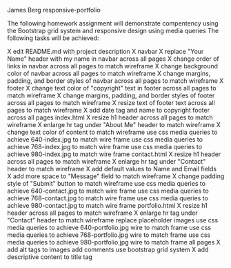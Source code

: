 James Berg
responsive-portfolio

The following homework assignment will demonstrate compentency using the Bootstrap grid system and responsive design using media queries
The following tasks will be achieved:

X edit README.md with project description
X navbar
   X replace "Your Name" header with my name in navbar across all pages
   X change order of links in navbar across all pages to match wireframe
   X change background color of navbar across all pages to match wireframe
   X change margins, padding, and border styles of navbar across all pages to match wireframe
X footer
   X change text color of "copyright" text in footer across all pages to match wireframe
   X change margins, padding, and border styles of footer across all pages to match wireframe
   X resize text of footer text across all pages to match wireframe
   X add date tag and name to copyright footer across all pages
index.html
   X resize h1 header across all pages to match wireframe
   X enlarge hr tag under "About Me" header to match wireframe
   X change text color of content to match wireframe
   use css media queries to achieve 640-index.jpg to match wire frame
   use css media queries to achieve 768-index.jpg to match wire frame
   use css media queries to achieve 980-index.jpg to match wire frame
contact.html
   X resize h1 header across all pages to match wireframe
   X enlarge hr tag under "Contact" header to match wireframe
   X add default values to Name and Email fields   
   X add more space to "Message" field to match wireframe
   X change padding style of "Submit" button to match wireframe
   use css media queries to achieve 640-contact.jpg to match wire frame 
   use css media queries to achieve 768-contact.jpg to match wire frame 
   use css media queries to achieve 980-contact.jpg to match wire frame
portfolio.html
   X resize h1 header across all pages to match wireframe
   X enlarge hr tag under "Contact" header to match wireframe
   replace placeholder images
   use css media queries to achieve 640-portfolio.jpg wire to match frame
   use css media queries to achieve 768-portfolio.jpg wire to match frame
   use css media queries to achieve 980-portfolio.jpg wire to match frame
all pages
   X add alt tags to images
   add comments
   use bootstrap grid system
   X add descriptive content to title tag